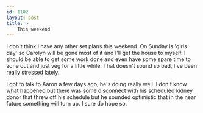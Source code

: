 ```yaml
---
id: 1102
layout: post
title: >
    This weekend
---
```


I don't think I have any other set plans this weekend. On Sunday is 'girls day' so Carolyn will be gone most of it and I'll get the house to myself. I should be able to get some work done and even have some spare time to zone out and just veg for a little while. That doesn't sound so bad, I've been really stressed lately.

I got to talk to Aaron a few days ago, he's doing really well. I don't know what happened but there was some disconnect with his scheduled kidney donor that threw off his schedule but he sounded optimistic that in the near future something will turn up. I sure do hope so.
